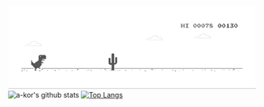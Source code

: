 [![](https://github.com/a-kbv/a-kbv/blob/main/dino.gif)](#)
![a-kor's github stats](https://github-readme-stats.vercel.app/api?username=a-kor&show_icons=true&title_color=ffc857&icon_color=8ac926&text_color=daf7dc&bg_color=151515&hide=["stars"])
[![Top Langs](https://github-readme-stats.vercel.app/api/top-langs/?username=a-kor&layout=compact&text_color=daf7dc&bg_color=151515)](https://github.com/anuraghazra/github-readme-stats)
